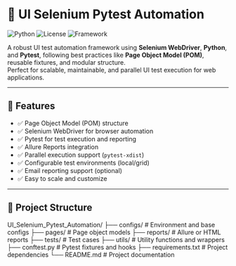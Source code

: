 # 🧪 UI Selenium Pytest Automation

![Python](https://img.shields.io/badge/Python-3.8%2B-blue.svg)
![License](https://img.shields.io/badge/License-MIT-green.svg)
![Framework](https://img.shields.io/badge/Framework-Pytest-yellow.svg)

A robust UI test automation framework using **Selenium WebDriver**, **Python**, and **Pytest**, following best practices like **Page Object Model (POM)**, reusable fixtures, and modular structure.  
Perfect for scalable, maintainable, and parallel UI test execution for web applications.

---

## 🚀 Features

- ✅ Page Object Model (POM) structure
- ✅ Selenium WebDriver for browser automation
- ✅ Pytest for test execution and reporting
- ✅ Allure Reports integration
- ✅ Parallel execution support (`pytest-xdist`)
- ✅ Configurable test environments (local/grid)
- ✅ Email reporting support (optional)
- ✅ Easy to scale and customize

---

## 📁 Project Structure

UI_Selenium_Pytest_Automation/ ├── configs/ # Environment and base configs ├── pages/ # Page object models ├── reports/ # Allure or HTML reports ├── tests/ # Test cases ├── utils/ # Utility functions and wrappers ├── conftest.py # Pytest fixtures and hooks ├── requirements.txt # Project dependencies └── README.md # Project documentation
